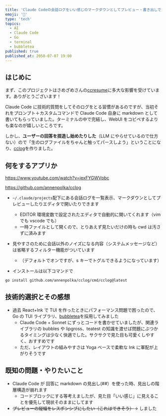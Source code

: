 ```yaml
---
title: 'Claude Codeの会話ログをいい感じのマークダウンとしてプレビュー・書き出しできるTUIをGoで書いた'
emoji: '📝'
type: 'tech'
topics:
  - AI
  - Claude Code
  - Go
  - terminal
  - bubbletea
published: true
published_at: 2050-07-07 19:00
---
```


## はじめに

まず、このプロジェクトはさめざめさんの[ccresume](https://github.com/sasazame/ccresume)に多大な影響を受けています。ありがとうございます！

Claude Code に技術的質問をしてそのログをとる習慣があるのですが、当初それをプロンプト＋カスタムコマンドで Claude Code 自身に markdown として書いてもらっていました。ターミナルの中で完結し、WebUI をコピペするよりも楽なのが嬉しいところです。

しかし、**ユーザーの回答を捏造し始めたりした**（LLM にやらせているので仕方ない）ので「生のログファイルをちゃんと触ってパースしよう」ということになり、[cclog](https://github.com/annenpolka/cclog)を作りました。

## 何をするアプリか

https://www.youtube.com/watch?v=iexFYGWVpbc

https://github.com/annenpolka/cclog

- `~/.claude/projects`配下にある会話ログを一覧表示、マークダウンとしてプレビューしたりエディタで開いたりできます
  - EDITOR 環境変数で設定されたエディタで自動的に開いてくれます（vim でも vscode でも）
  - 一時ファイルとして開くので、とりあえず見たいだけの時も cwd は汚さずに済みます
- 見やすさのために会話以外のノイズになる内容（システムメッセージなど）は省略するフィルター機能がついています

  - （デフォルトでオンですが、s キーでトグルできるようになっています）

- インストールは以下コマンドで

```bash
go install github.com/annenpolka/cclog/cmd/cclog@latest
```

## 技術的選択とその感想

- 過去 React+Ink で TUI を作ったときにパフォーマンス問題で困ったので、Go の TUI ライブラリ、[bubbletea](https://github.com/charmbracelet/bubbletea)を採用してみました
  - Claude Code + Sonnet にずっとコードを書かせていましたが、関連ライブラリの bubbles や lipgross、teatest の知識を渡せば問題にぶつかるタイミングは少なく快適でした。サクサクで見た目も可愛くしやすく、おすすめです
  - ただ、レイアウトの組みやすさは Yoga ベースで柔軟な Ink に軍配が上がりそうです

## 既知の問題・やりたいこと

- Claude Code が 回答に markdown の見出し(##）を使った時、見出しの階層構造が崩れます
  - コードブロックにする等考えましたが、見た目「いい感じ」に見えることを優先して現状そのままにしてます
- ~~プレビューの縦幅をレスポンシブにしたい（これはできそう）~~→ しました
